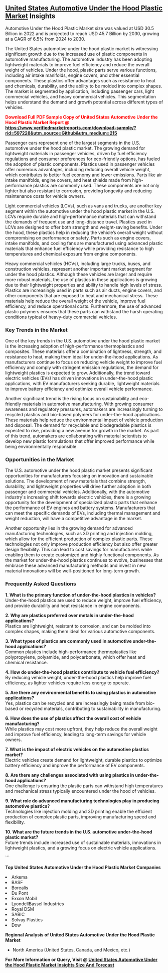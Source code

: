 <h2><a href="https://www.verifiedmarketreports.com/download-sample/?rid=597228&amp;utm_source=Github&amp;utm_medium=215" target="_blank">United States Automotive Under the Hood Plastic Market</a> Insights</h2><p>Automotive Under the Hood Plastic Market size was valued at USD 30.5 Billion in 2022 and is projected to reach USD 45.7 Billion by 2030, growing at a CAGR of 6.5% from 2024 to 2030.</p><p><p>The United States automotive under the hood plastic market is witnessing significant growth due to the increased use of plastic components in automotive manufacturing. The automotive industry has been adopting lightweight materials to improve fuel efficiency and reduce the overall weight of vehicles. Under the hood, plastic parts serve various functions, including air intake manifolds, engine covers, and other essential components. These plastics offer advantages such as resistance to heat and chemicals, durability, and the ability to be molded into complex shapes. The market is segmented by application, including passenger cars, light commercial vehicles, and heavy commercial vehicles. This segmentation helps understand the demand and growth potential across different types of vehicles. <b><p><span class=""><span style="color: #ff0000;"><strong>Download Full PDF Sample Copy of United States Automotive Under the Hood Plastic Market Report</strong> @ </span><a href="https://www.verifiedmarketreports.com/download-sample/?rid=597228&amp;utm_source=Github&amp;utm_medium=215" target="_blank">https://www.verifiedmarketreports.com/download-sample/?rid=597228&amp;utm_source=Github&amp;utm_medium=215</a></span></p></b></p><p>Passenger cars represent one of the largest segments in the U.S. automotive under the hood plastic market. The growing demand for lightweight materials in passenger vehicles, driven by fuel efficiency regulations and consumer preferences for eco-friendly options, has fueled the adoption of plastic components. Plastics used in passenger vehicles offer numerous advantages, including reducing overall vehicle weight, which contributes to better fuel economy and lower emissions. Parts like air intake manifolds, engine covers, and heat shields made from high-performance plastics are commonly used. These components are not only lighter but also resistant to corrosion, providing longevity and reducing maintenance costs for vehicle owners.</p><p>Light commercial vehicles (LCVs), such as vans and trucks, are another key segment within the automotive under the hood plastic market in the U.S. LCVs require durable and high-performance materials that can withstand the demands of frequent use and long-distance travel. Plastics used in LCVs are designed to offer both strength and weight-saving benefits. Under the hood, these plastics help in reducing the vehicle’s overall weight without compromising on performance or safety. Parts such as engine covers, intake manifolds, and cooling fans are manufactured using advanced plastic materials that enhance fuel efficiency while providing resistance to high temperatures and chemical exposure from engine components.</p><p>Heavy commercial vehicles (HCVs), including large trucks, buses, and construction vehicles, represent another important market segment for under the hood plastics. Although these vehicles are larger and require more robust materials, the use of plastics in these applications is growing due to their lightweight properties and ability to handle high levels of stress. Plastics are increasingly used in parts such as air ducts, engine covers, and other components that are exposed to heat and mechanical stress. These materials help reduce the overall weight of the vehicle, improve fuel efficiency, and reduce operational costs. Furthermore, the use of advanced plastic polymers ensures that these parts can withstand the harsh operating conditions typical of heavy-duty commercial vehicles.</p><h3>Key Trends in the Market</h3><p>One of the key trends in the U.S. automotive under the hood plastic market is the increasing adoption of high-performance thermoplastics and composites. These materials offer a combination of lightness, strength, and resistance to heat, making them ideal for under-the-hood applications. As manufacturers continue to focus on reducing vehicle weight to improve fuel efficiency and comply with stringent emission regulations, the demand for lightweight plastics is expected to grow. Additionally, the trend toward electric vehicles (EVs) has driven innovations in under-the-hood plastic applications, with EV manufacturers seeking durable, lightweight materials to improve battery efficiency and optimize overall vehicle performance.</p><p>Another significant trend is the rising focus on sustainability and eco-friendly materials in automotive manufacturing. With growing consumer awareness and regulatory pressures, automakers are increasingly turning to recycled plastics and bio-based polymers for under-the-hood applications. These materials help reduce the environmental impact of vehicle production and disposal. The demand for recyclable and biodegradable plastics is expected to rise, providing a new avenue for growth in the market. As part of this trend, automakers are collaborating with material scientists to develop new plastic formulations that offer improved performance while being environmentally responsible.</p><h3>Opportunities in the Market</h3><p>The U.S. automotive under the hood plastic market presents significant opportunities for manufacturers focusing on innovation and sustainable solutions. The development of new materials that combine strength, durability, and lightweight properties will drive further adoption in both passenger and commercial vehicles. Additionally, with the automotive industry's increasing shift towards electric vehicles, there is a growing opportunity for the development of specialized plastic parts that enhance the performance of EV engines and battery systems. Manufacturers that can meet the specific demands of EVs, including thermal management and weight reduction, will have a competitive advantage in the market.</p><p>Another opportunity lies in the growing demand for advanced manufacturing technologies, such as 3D printing and injection molding, which allow for the efficient production of complex plastic parts. These technologies not only improve production efficiency but also offer greater design flexibility. This can lead to cost savings for manufacturers while enabling them to create customized and highly functional components. As the market for under-the-hood plastics continues to evolve, businesses that embrace these advanced manufacturing methods and invest in new material innovations will be well-positioned for long-term growth.</p><h3>Frequently Asked Questions</h3><p><b>1. What is the primary function of under-the-hood plastics in vehicles?</b><br>Under-the-hood plastics are used to reduce weight, improve fuel efficiency, and provide durability and heat resistance in engine components.</p><p><b>2. Why are plastics preferred over metals in under-the-hood applications?</b><br>Plastics are lightweight, resistant to corrosion, and can be molded into complex shapes, making them ideal for various automotive components.</p><p><b>3. What types of plastics are commonly used in automotive under-the-hood applications?</b><br>Common plastics include high-performance thermoplastics like polypropylene, polyamide, and polycarbonate, which offer heat and chemical resistance.</p><p><b>4. How do under-the-hood plastics contribute to vehicle fuel efficiency?</b><br>By reducing vehicle weight, under-the-hood plastics help improve fuel efficiency, as lighter vehicles require less energy to operate.</p><p><b>5. Are there any environmental benefits to using plastics in automotive applications?</b><br>Yes, plastics can be recycled and are increasingly being made from bio-based or recycled materials, contributing to sustainability in manufacturing.</p><p><b>6. How does the use of plastics affect the overall cost of vehicle manufacturing?</b><br>While plastics may cost more upfront, they help reduce the overall weight and improve fuel efficiency, leading to long-term savings for vehicle owners.</p><p><b>7. What is the impact of electric vehicles on the automotive plastics market?</b><br>Electric vehicles create demand for lightweight, durable plastics to optimize battery efficiency and improve the performance of EV components.</p><p><b>8. Are there any challenges associated with using plastics in under-the-hood applications?</b><br>One challenge is ensuring the plastic parts can withstand high temperatures and mechanical stress typically encountered under the hood of vehicles.</p><p><b>9. What role do advanced manufacturing technologies play in producing automotive plastics?</b><br>Technologies like injection molding and 3D printing enable the efficient production of complex plastic parts, improving manufacturing speed and flexibility.</p><p><b>10. What are the future trends in the U.S. automotive under-the-hood plastic market?</b><br>Future trends include increased use of sustainable materials, innovations in lightweight plastics, and a growing focus on electric vehicle applications.</p>```</p><p><strong>Top United States Automotive Under the Hood Plastic Market Companies</strong></p><div data-test-id=""><p><li>Arkema</li><li> BASF</li><li> Borealis</li><li> Du Pont</li><li> Exxon Mobil</li><li> LyondellBassel Industries</li><li> Royal DSM</li><li> SABIC</li><li> Solvay Plastics</li><li> Dow</li></p><div><strong>Regional Analysis of&nbsp;United States Automotive Under the Hood Plastic Market</strong></div><ul><li dir="ltr"><p dir="ltr">North America&nbsp;(United States, Canada, and Mexico, etc.)</p></li></ul><p><strong>For More Information or Query, Visit @&nbsp;</strong><strong><a href="https://www.verifiedmarketreports.com/product/automotive-under-the-hood-plastic-market/?utm_source=Github&amp;utm_medium=215" target="_blank">United States Automotive Under the Hood Plastic Market Insights Size And Forecast</a></strong></p></div>
